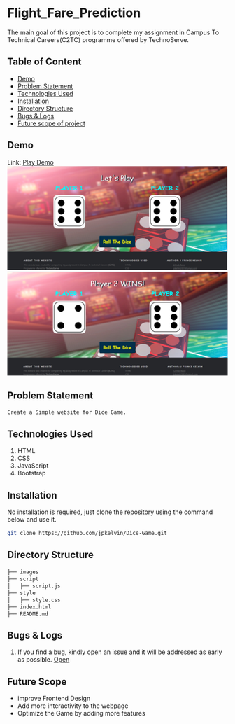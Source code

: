 # Flight_Fare_Prediction
The main goal of this project is to complete my assignment in Campus To Technical Careers(C2TC) programme offered by TechnoServe.

## Table of Content
  * [Demo](#demo)
  * [Problem Statement](#problem-statement)
  * [Technologies Used](#technologies-used)
  * [Installation](#installation)
  * [Directory Structure](#directory-structure)
  * [Bugs & Logs](#bugs--logs)
  * [Future scope of project](#future-scope)

## Demo
Link: [Play Demo](https://jpkelvin.github.io/Dice-Game/index.html)
![image](images/demo1.png)
![image1](images/demo2.png)

## Problem Statement
```
Create a Simple website for Dice Game.
```

## Technologies Used
 
   1. HTML 
   2. CSS
   3. JavaScript
   4. Bootstrap

## Installation

No installation is required, just clone the repository using the command below and use it.
```bash
git clone https://github.com/jpkelvin/Dice-Game.git
```

## Directory Structure 
```
├── images 
├── script 
│   ├── script.js
├── style 
│   ├── style.css
├── index.html
├── README.md
```


## Bugs & Logs

1. If you find a bug, kindly open an issue and it will be addressed as early as possible. [Open](https://github.com/jpkelvin/Dice-Game/issues)

## Future Scope

* improve Frontend Design
* Add more interactivity to the webpage
* Optimize the Game by adding more features